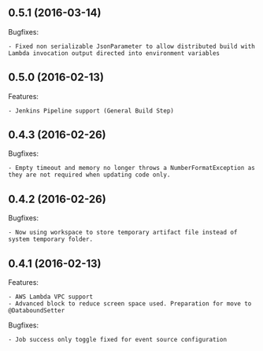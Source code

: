 ## 0.5.1 (2016-03-14)

Bugfixes:

    - Fixed non serializable JsonParameter to allow distributed build with Lambda invocation output directed into environment variables

## 0.5.0 (2016-02-13)

Features:

    - Jenkins Pipeline support (General Build Step)

## 0.4.3 (2016-02-26)
    
Bugfixes:

    - Empty timeout and memory no longer throws a NumberFormatException as they are not required when updating code only.

## 0.4.2 (2016-02-26)
    
Bugfixes:

    - Now using workspace to store temporary artifact file instead of system temporary folder.

## 0.4.1 (2016-02-13)

Features:

    - AWS Lambda VPC support
    - Advanced block to reduce screen space used. Preparation for move to @DataboundSetter
    
Bugfixes:

    - Job success only toggle fixed for event source configuration
